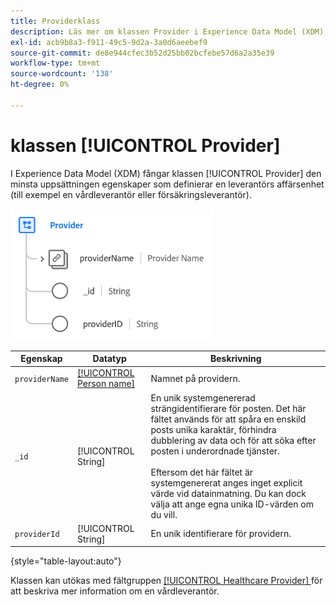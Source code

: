 ```yaml
---
title: Providerklass
description: Läs mer om klassen Provider i Experience Data Model (XDM).
exl-id: acb9b8a3-f911-49c5-9d2a-3a0d6aeebef9
source-git-commit: de8e944cfec3b52d25bb02bcfebe57d6a2a35e39
workflow-type: tm+mt
source-wordcount: '138'
ht-degree: 0%

---
```


# klassen [!UICONTROL Provider]

I Experience Data Model (XDM) fångar klassen [!UICONTROL Provider] den minsta uppsättningen egenskaper som definierar en leverantörs affärsenhet (till exempel en vårdleverantör eller försäkringsleverantör).

![Klassstruktur](../images/classes/provider.png)

| Egenskap | Datatyp | Beskrivning |
| --- | --- | --- |
| `providerName` | [[!UICONTROL Person name]](../data-types/person-name.md) | Namnet på providern. |
| `_id` | [!UICONTROL String] | En unik systemgenererad strängidentifierare för posten. Det här fältet används för att spåra en enskild posts unika karaktär, förhindra dubblering av data och för att söka efter posten i underordnade tjänster.<br><br>Eftersom det här fältet är systemgenererat anges inget explicit värde vid datainmatning. Du kan dock välja att ange egna unika ID-värden om du vill. |
| `providerId` | [!UICONTROL String] | En unik identifierare för providern. |

{style="table-layout:auto"}

Klassen kan utökas med fältgruppen [[!UICONTROL Healthcare Provider] ](../field-groups/provider/healthcare-provider.md) för att beskriva mer information om en vårdleverantör.
